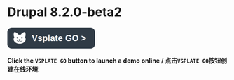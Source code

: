 # Drupal 8.2.0-beta2

<a href="https://www.vsplate.com/?docker-compose=https://github.com/vsplate/dcenvs/drupal/8.2.0-beta2"><img alt="VSPLATE GO" src="https://raw.githubusercontent.com/vsplate/images/master/vsgo_btn.png" width="200px"></a>

**Click the `VSPLATE GO` button to launch a demo online / 点击`VSPLATE GO`按钮创建在线环境**